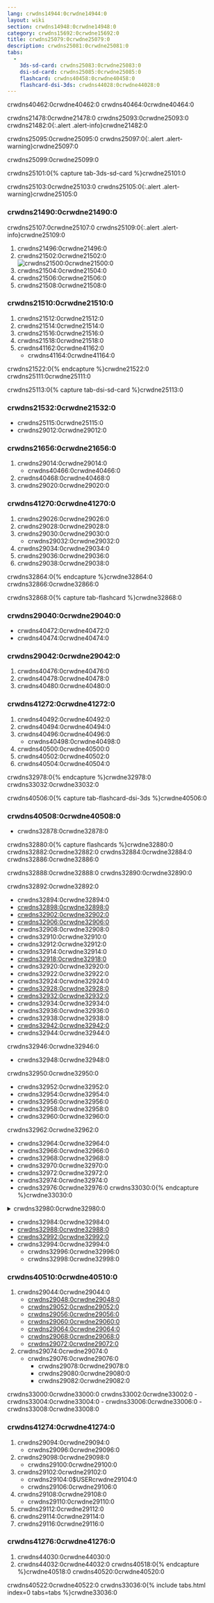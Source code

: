 ```yaml
---
lang: crwdns14944:0crwdne14944:0
layout: wiki
section: crwdns14948:0crwdne14948:0
category: crwdns15692:0crwdne15692:0
title: crwdns25079:0crwdne25079:0
description: crwdns25081:0crwdne25081:0
tabs:
  - 
    3ds-sd-card: crwdns25083:0crwdne25083:0
    dsi-sd-card: crwdns25085:0crwdne25085:0
    flashcard: crwdns40458:0crwdne40458:0
    flashcard-dsi-3ds: crwdns44028:0crwdne44028:0
---
```


crwdns40462:0crwdne40462:0 crwdns40464:0crwdne40464:0 <!--- I feel like this still needs a bit of work. Still better than what was there before. -->

crwdns21478:0crwdne21478:0 crwdns25093:0crwdne25093:0
crwdns21482:0{:.alert .alert-info}crwdne21482:0

crwdns25095:0crwdne25095:0
crwdns25097:0{:.alert .alert-warning}crwdne25097:0

crwdns25099:0crwdne25099:0

crwdns25101:0{% capture tab-3ds-sd-card %}crwdne25101:0

crwdns25103:0crwdne25103:0
crwdns25105:0{:.alert .alert-warning}crwdne25105:0

### crwdns21490:0crwdne21490:0

crwdns25107:0crwdne25107:0
crwdns25109:0{:.alert .alert-info}crwdne25109:0

1. crwdns21496:0crwdne21496:0
1. crwdns21502:0crwdne21502:0<br> ![crwdns21500:0crwdne21500:0](crwdns26563:0crwdne26563:0)
1. crwdns21504:0crwdne21504:0
1. crwdns21506:0crwdne21506:0
1. crwdns21508:0crwdne21508:0

### crwdns21510:0crwdne21510:0
1. crwdns21512:0crwdne21512:0
1. crwdns21514:0crwdne21514:0
1. crwdns21516:0crwdne21516:0
1. crwdns21518:0crwdne21518:0
1. crwdns41162:0crwdne41162:0
    - crwdns41164:0crwdne41164:0

crwdns21522:0{% endcapture %}crwdne21522:0
crwdns25111:0crwdne25111:0

crwdns25113:0{% capture tab-dsi-sd-card %}crwdne25113:0

### crwdns21532:0crwdne21532:0

- crwdns25115:0crwdne25115:0
- crwdns29012:0crwdne29012:0

### crwdns21656:0crwdne21656:0
1. crwdns29014:0crwdne29014:0
    - crwdns40466:0crwdne40466:0
1. crwdns40468:0crwdne40468:0
1. crwdns29020:0crwdne29020:0

### crwdns41270:0crwdne41270:0
1. crwdns29026:0crwdne29026:0
1. crwdns29028:0crwdne29028:0
1. crwdns29030:0crwdne29030:0
    - crwdns29032:0crwdne29032:0
1. crwdns29034:0crwdne29034:0
1. crwdns29036:0crwdne29036:0
1. crwdns29038:0crwdne29038:0

crwdns32864:0{% endcapture %}crwdne32864:0
crwdns32866:0crwdne32866:0

crwdns32868:0{% capture tab-flashcard %}crwdne32868:0

### crwdns29040:0crwdne29040:0

- crwdns40472:0crwdne40472:0
- crwdns40474:0crwdne40474:0

### crwdns29042:0crwdne29042:0
1. crwdns40476:0crwdne40476:0
1. crwdns40478:0crwdne40478:0
1. crwdns40480:0crwdne40480:0

### crwdns41272:0crwdne41272:0
1. crwdns40492:0crwdne40492:0
1. crwdns40494:0crwdne40494:0
1. crwdns40496:0crwdne40496:0
    - crwdns40498:0crwdne40498:0
1. crwdns40500:0crwdne40500:0
1. crwdns40502:0crwdne40502:0
1. crwdns40504:0crwdne40504:0

crwdns32978:0{% endcapture %}crwdne32978:0
crwdns33032:0crwdne33032:0

crwdns40506:0{% capture tab-flashcard-dsi-3ds %}crwdne40506:0

### crwdns40508:0crwdne40508:0

- crwdns32878:0crwdne32878:0

crwdns32880:0{% capture flashcards %}crwdne32880:0
crwdns32882:0crwdne32882:0 crwdns32884:0crwdne32884:0 crwdns32886:0crwdne32886:0

crwdns32888:0crwdne32888:0 crwdns32890:0crwdne32890:0

crwdns32892:0crwdne32892:0
- crwdns32894:0crwdne32894:0
- [crwdns32898:0crwdne32898:0](crwdns32896:0crwdne32896:0)
- [crwdns32902:0crwdne32902:0](crwdns32900:0crwdne32900:0)
- [crwdns32906:0crwdne32906:0](crwdns32904:0crwdne32904:0)
- crwdns32908:0crwdne32908:0
- crwdns32910:0crwdne32910:0
- crwdns32912:0crwdne32912:0
- crwdns32914:0crwdne32914:0
- [crwdns32918:0crwdne32918:0](crwdns32916:0crwdne32916:0)
- crwdns32920:0crwdne32920:0
- crwdns32922:0crwdne32922:0
- crwdns32924:0crwdne32924:0
- [crwdns32928:0crwdne32928:0](crwdns32926:0crwdne32926:0)
- [crwdns32932:0crwdne32932:0](crwdns32930:0crwdne32930:0)
- crwdns32934:0crwdne32934:0
- crwdns32936:0crwdne32936:0
- crwdns32938:0crwdne32938:0
- [crwdns32942:0crwdne32942:0](crwdns32940:0crwdne32940:0)
- crwdns32944:0crwdne32944:0

crwdns32946:0crwdne32946:0
- crwdns32948:0crwdne32948:0

crwdns32950:0crwdne32950:0
- crwdns32952:0crwdne32952:0
- crwdns32954:0crwdne32954:0
- crwdns32956:0crwdne32956:0
- crwdns32958:0crwdne32958:0
- crwdns32960:0crwdne32960:0

crwdns32962:0crwdne32962:0
- crwdns32964:0crwdne32964:0
- crwdns32966:0crwdne32966:0
- crwdns32968:0crwdne32968:0
- crwdns32970:0crwdne32970:0
- crwdns32972:0crwdne32972:0
- crwdns32974:0crwdne32974:0
- crwdns32976:0crwdne32976:0
crwdns33030:0{% endcapture %}crwdne33030:0

<details>
    <summary>crwdns32980:0crwdne32980:0</summary>
    <div class="details-content">
        crwdns32982:0{{ flashcards | markdownify }}crwdne32982:0
    </div>
</details>

- crwdns32984:0crwdne32984:0
- [crwdns32988:0crwdne32988:0](crwdns32986:0crwdne32986:0)
- [crwdns32992:0crwdne32992:0](crwdns32990:0crwdne32990:0)
- crwdns32994:0crwdne32994:0
    - crwdns32996:0crwdne32996:0
    - crwdns32998:0crwdne32998:0

### crwdns40510:0crwdne40510:0
1. crwdns29044:0crwdne29044:0
    - [crwdns29048:0crwdne29048:0](crwdns29046:0%20Gcrwdnd29046:0%20Fcrwdnd29046:0%20pcrwdnd29046:0%20crwdnd29046:0%28crwdnd29046:0%20crwdnd29046:0%2Ccrwdnd29046:0%20crwdnd29046:0%20Scrwdnd29046:0%29crwdne29046:0)
    - [crwdns29052:0crwdne29052:0](crwdns29050:0%20Gcrwdnd29050:0%20Fcrwdnd29050:0%20pcrwdnd29050:0%20crwdnd29050:0%28crwdnd29050:0%20crwdnd29050:0%29crwdne29050:0)
    - [crwdns29056:0crwdne29056:0](crwdns29054:0%20Gcrwdnd29054:0%20Fcrwdnd29054:0%20pcrwdnd29054:0%20crwdnd29054:0%28crwdnd29054:0%2Ccrwdnd29054:0%20crwdnd29054:0%20Gcrwdnd29054:0%2Ccrwdnd29054:0%20crwdnd29054:0%2Ccrwdnd29054:0%20Scrwdnd29054:0%20crwdnd29054:0%29crwdne29054:0)
    - [crwdns29060:0crwdne29060:0](crwdns29058:0crwdne29058:0)
    - [crwdns29064:0crwdne29064:0](crwdns29062:0%20Gcrwdnd29062:0%20Fcrwdnd29062:0%20pcrwdnd29062:0%20crwdnd29062:0%28crwdnd29062:0%2Ccrwdnd29062:0%20crwdnd29062:0%20Gcrwdnd29062:0%20crwdnd29062:0%29crwdne29062:0)
    - [crwdns29068:0crwdne29068:0](crwdns29066:0%20Gcrwdnd29066:0%20Fcrwdnd29066:0%20pcrwdnd29066:0%20crwdnd29066:0%28crwdnd29066:0%2Ccrwdnd29066:0%20Gcrwdnd29066:0%20Bcrwdnd29066:0%20Ccrwdnd29066:0%2Ccrwdnd29066:0%20crwdnd29066:0%29crwdne29066:0)
    - [crwdns29072:0crwdne29072:0](crwdns29070:0%20Gcrwdnd29070:0%20Fcrwdnd29070:0%20pcrwdnd29070:0%20crwdnd29070:0%28Scrwdnd29070:0%20crwdnd29070:0%29crwdne29070:0)
1. crwdns29074:0crwdne29074:0
    - crwdns29076:0crwdne29076:0
        - crwdns29078:0crwdne29078:0
        - crwdns29080:0crwdne29080:0
        - crwdns29082:0crwdne29082:0

crwdns33000:0crwdne33000:0 crwdns33002:0crwdne33002:0
    - crwdns33004:0crwdne33004:0
    - crwdns33006:0crwdne33006:0
    - crwdns33008:0crwdne33008:0

### crwdns41274:0crwdne41274:0
1. crwdns29094:0crwdne29094:0
    - crwdns29096:0crwdne29096:0
1. crwdns29098:0crwdne29098:0
    - crwdns29100:0crwdne29100:0
1. crwdns29102:0crwdne29102:0
    - crwdns29104:0$USERcrwdne29104:0
    - crwdns29106:0crwdne29106:0
1. crwdns29108:0crwdne29108:0
    - crwdns29110:0crwdne29110:0
1. crwdns29112:0crwdne29112:0
1. crwdns29114:0crwdne29114:0
1. crwdns29116:0crwdne29116:0

### crwdns41276:0crwdne41276:0

1. crwdns44030:0crwdne44030:0
1. crwdns44032:0crwdne44032:0
crwdns40518:0{% endcapture %}crwdne40518:0
crwdns40520:0crwdne40520:0

crwdns40522:0crwdne40522:0
crwdns33036:0{% include tabs.html index=0 tabs=tabs %}crwdne33036:0
